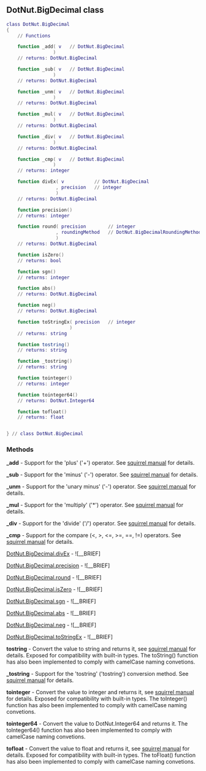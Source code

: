 ## DotNut.BigDecimal class


```lua
class DotNut.BigDecimal
{
    // Functions

    function _add( v   // DotNut.BigDecimal
                 )
    // returns: DotNut.BigDecimal

    function _sub( v   // DotNut.BigDecimal
                 )
    // returns: DotNut.BigDecimal

    function _unm( v   // DotNut.BigDecimal
                 )
    // returns: DotNut.BigDecimal

    function _mul( v   // DotNut.BigDecimal
                 )
    // returns: DotNut.BigDecimal

    function _div( v   // DotNut.BigDecimal
                 )
    // returns: DotNut.BigDecimal

    function _cmp( v   // DotNut.BigDecimal
                 )
    // returns: integer

    function divEx( v           // DotNut.BigDecimal
                  , precision   // integer
                  )
    // returns: DotNut.BigDecimal

    function precision()
    // returns: integer

    function round( precision        // integer
                  , roundingMethod   // DotNut.BigDecimalRoundingMethod
                  )
    // returns: DotNut.BigDecimal

    function isZero()
    // returns: bool

    function sgn()
    // returns: integer

    function abs()
    // returns: DotNut.BigDecimal

    function neg()
    // returns: DotNut.BigDecimal

    function toStringEx( precision   // integer
                       )
    // returns: string

    function tostring()
    // returns: string

    function _tostring()
    // returns: string

    function tointeger()
    // returns: integer

    function tointeger64()
    // returns: DotNut.Integer64

    function tofloat()
    // returns: float


} // class DotNut.BigDecimal
```



### Methods


**_add** - Support for the 'plus' ('+') operator. See [squirrel manual](http://squirrel-lang.org/squirreldoc/reference/language/metamethods.html#add) for details.


**_sub** - Support for the 'minus' ('-') operator. See [squirrel manual](http://squirrel-lang.org/squirreldoc/reference/language/metamethods.html#sub) for details.


**_unm** - Support for the 'unary minus' ('-') operator. See [squirrel manual](http://squirrel-lang.org/squirreldoc/reference/language/metamethods.html#unm) for details.


**_mul** - Support for the 'multiply' ('*') operator. See [squirrel manual](http://squirrel-lang.org/squirreldoc/reference/language/metamethods.html#mul) for details.


**_div** - Support for the 'divide' ('/') operator. See [squirrel manual](http://squirrel-lang.org/squirreldoc/reference/language/metamethods.html#div) for details.


**_cmp** - Support for the compare (<, >, <=, >=, ==, !=) operators. See [squirrel manual](http://squirrel-lang.org/squirreldoc/reference/language/metamethods.html#cmp) for details.


[DotNut.BigDecimal.divEx](../DotNut/BigDecimal/divEx.md) - ![__BRIEF]


[DotNut.BigDecimal.precision](../DotNut/BigDecimal/precision.md) - ![__BRIEF]


[DotNut.BigDecimal.round](../DotNut/BigDecimal/round.md) - ![__BRIEF]


[DotNut.BigDecimal.isZero](../DotNut/BigDecimal/isZero.md) - ![__BRIEF]


[DotNut.BigDecimal.sgn](../DotNut/BigDecimal/sgn.md) - ![__BRIEF]


[DotNut.BigDecimal.abs](../DotNut/BigDecimal/abs.md) - ![__BRIEF]


[DotNut.BigDecimal.neg](../DotNut/BigDecimal/neg.md) - ![__BRIEF]


[DotNut.BigDecimal.toStringEx](../DotNut/BigDecimal/toStringEx.md) - ![__BRIEF]


**tostring** - Convert the value to string and returns it, see [squirrel manual](http://squirrel-lang.org/squirreldoc/reference/language/builtin_functions.html#string) for details. Exposed for compatibility with built-in types. The toString() function has also been implemented to comply with camelCase naming convetions.


**_tostring** - Support for the 'tostring' ('tostring') conversion method. See [squirrel manual](http://squirrel-lang.org/squirreldoc/reference/language/metamethods.html#tostring) for details.


**tointeger** - Convert the value to integer and returns it, see [squirrel manual](http://squirrel-lang.org/squirreldoc/reference/language/builtin_functions.html#integer) for details. Exposed for compatibility with built-in types. The toInteger() function has also been implemented to comply with camelCase naming convetions.


**tointeger64** - Convert the value to DotNut.Integer64 and returns it. The toInteger64() function has also been implemented to comply with camelCase naming convetions.


**tofloat** - Convert the value to float and returns it, see [squirrel manual](http://squirrel-lang.org/squirreldoc/reference/language/builtin_functions.html#float) for details. Exposed for compatibility with built-in types. The toFloat() function has also been implemented to comply with camelCase naming convetions.


